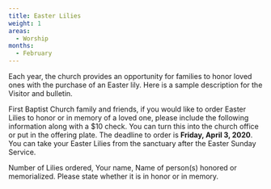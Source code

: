 ```yaml
---
title: Easter Lilies
weight: 1
areas:
  - Worship
months: 
  - February
---
```


Each year, the church provides an opportunity for families to honor loved ones with the purchase of an Easter lily. Here is a sample description for the Visitor and bulletin.

First Baptist Church family and friends, if you would like to order Easter Lilies to honor or in memory of a loved one, please include the following information along with a \$10 check. You can turn this into the church office or put in the offering plate. The deadline to order is **Friday, April 3, 2020**. You can take your Easter Lilies from the sanctuary after the Easter Sunday Service. 

Number of Lilies ordered, Your name, Name of person(s) honored or memorialized. Please state whether it is in honor or in memory.
